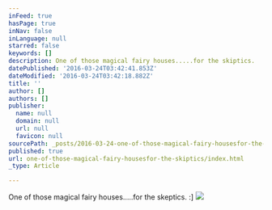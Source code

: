 ```yaml
---
inFeed: true
hasPage: true
inNav: false
inLanguage: null
starred: false
keywords: []
description: One of those magical fairy houses.....for the skiptics.
datePublished: '2016-03-24T03:42:41.853Z'
dateModified: '2016-03-24T03:42:18.882Z'
title: ''
author: []
authors: []
publisher:
  name: null
  domain: null
  url: null
  favicon: null
sourcePath: _posts/2016-03-24-one-of-those-magical-fairy-housesfor-the-skiptics.md
published: true
url: one-of-those-magical-fairy-housesfor-the-skiptics/index.html
_type: Article

---
```

One of those magical fairy houses.....for the skeptics. :\]
![](https://the-grid-user-content.s3-us-west-2.amazonaws.com/97aace8a-0eb6-4dc8-9932-674303a19789.png)